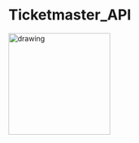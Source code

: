 # Ticketmaster_API
<img src="https://github.com/HichamAf/Ticketmaster_API/blob/master/Screenshot_20230602_092303.png" alt="drawing" width="200"/>
